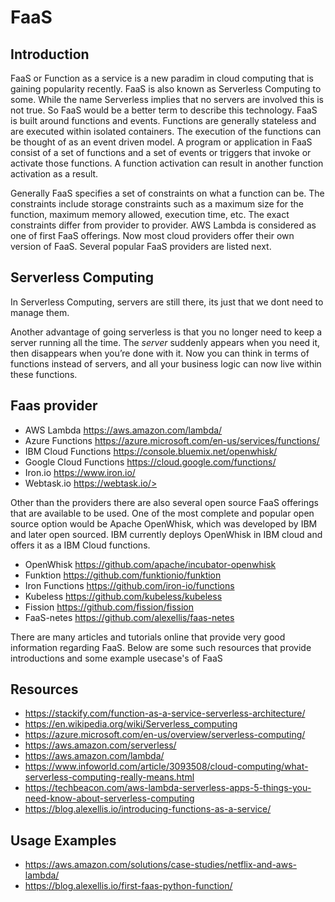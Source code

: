 # FaaS

## Introduction

FaaS or Function as a service is a new paradim in cloud computing that
is gaining popularity recently. FaaS is also known as Serverless
Computing to some. While the name Serverless implies that no servers
are involved this is not true.  So FaaS would be a better term to
describe this technology. FaaS is built around functions and
events. Functions are generally stateless and are executed within
isolated containers. The execution of the functions can be thought of
as an event driven model. A program or application in FaaS consist of
a set of functions and a set of events or triggers that invoke or
activate those functions. A function activation can result in another
function activation as a result.

Generally FaaS specifies a set of constraints on what a function can
be. The constraints include storage constraints such as a maximum size
for the function, maximum memory allowed, execution time, etc. The
exact constraints differ from provider to provider. AWS Lambda is
considered as one of first FaaS offerings. Now most cloud providers
offer their own version of FaaS. Several popular FaaS providers are
listed next.

## Serverless Computing

In Serverless Computing, servers are still there, its just that we
dont need to manage them.

Another advantage of going serverless is that you no longer need to
keep a server running all the time. The *server* suddenly appears when
you need it, then disappears when you’re done with it. Now you can
think in terms of functions instead of servers, and all your business
logic can now live within these functions.

## Faas provider

* AWS Lambda <https://aws.amazon.com/lambda/>
* Azure Functions <https://azure.microsoft.com/en-us/services/functions/>
* IBM Cloud Functions <https://console.bluemix.net/openwhisk/>
* Google Cloud Functions <https://cloud.google.com/functions/>
* Iron.io <https://www.iron.io/>
* Webtask.io https://webtask.io/>

Other than the providers there are also several open source FaaS
offerings that are available to be used. One of the most complete and
popular open source option would be Apache OpenWhisk, which was
developed by IBM and later open sourced. IBM currently deploys
OpenWhisk in IBM cloud and offers it as a IBM Cloud functions.

* OpenWhisk <https://github.com/apache/incubator-openwhisk>
* Funktion  <https://github.com/funktionio/funktion>
* Iron Functions <https://github.com/iron-io/functions>
* Kubeless <https://github.com/kubeless/kubeless>
* Fission <https://github.com/fission/fission>
* FaaS-netes <https://github.com/alexellis/faas-netes>

There are many articles and tutorials online that provide very good
information regarding FaaS. Below are some such resources that provide
introductions and some example usecase's of FaaS

## Resources

* <https://stackify.com/function-as-a-service-serverless-architecture/>
* <https://en.wikipedia.org/wiki/Serverless_computing>
* <https://azure.microsoft.com/en-us/overview/serverless-computing/>
* <https://aws.amazon.com/serverless/>
* <https://aws.amazon.com/lambda/>
* <https://www.infoworld.com/article/3093508/cloud-computing/what-serverless-computing-really-means.html>
* <https://techbeacon.com/aws-lambda-serverless-apps-5-things-you-need-know-about-serverless-computing>
* <https://blog.alexellis.io/introducing-functions-as-a-service/>

## Usage Examples

* <https://aws.amazon.com/solutions/case-studies/netflix-and-aws-lambda/>
* <https://blog.alexellis.io/first-faas-python-function/>
